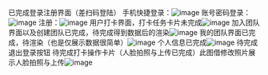 已完成登录注册界面（差扫码登陆）
手机快捷登录：![image](https://github.com/user-attachments/assets/95543ab7-e671-4a29-92e4-2fe18b0c5c79)
账号密码登录：![image](https://github.com/user-attachments/assets/266fb196-d85c-4bc7-8e9d-180e62d79d20)
注册：![image](https://github.com/user-attachments/assets/6ed885cf-d345-47bc-8eb0-59a4cf54a0bf)
用户打卡界面，打卡任务卡片未完成![image](https://github.com/user-attachments/assets/dd763557-8495-469b-bd5a-3e306e3b5333)
加入团队界面以及创建团队已完成，待完成得到数据后的渲染![image](https://github.com/user-attachments/assets/7bb0db23-b84d-4478-a372-c3f620c163e5)
我的团队界面已完成，待渲染（也是仅展示数据很简单）![image](https://github.com/user-attachments/assets/2175c329-18eb-4405-8dde-9ad71d4996d0)
个人信息已完成![image](https://github.com/user-attachments/assets/2b0c7b3b-164e-45b5-aad8-babdde74778f)
待完成退出登录按钮
待完成打卡操作卡片（人脸拍照与上传已完成）此图借修改照片展示人脸拍照与上传![image](https://github.com/user-attachments/assets/8722ee0c-26b3-48de-9ee3-fd868a10d3da)
